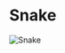 # Snake
![Snake](https://user-images.githubusercontent.com/103204349/178113922-2dd4013a-2aaa-4b8f-9750-de93053cc55b.jpg)
